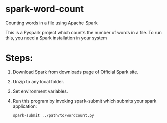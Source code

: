 # spark-word-count
Counting words in a file using Apache Spark

This is a Pyspark project which counts the number of words in a file. 
To run this, you need a Spark installation in your system

# Steps:

1. Download Spark from downloads page of Official Spark site.
2. Unzip to any local folder.
3. Set environment variables.
4. Run this program by invoking spark-submit which submits your spark application:

    `spark-submit ../path/to/wordcount.py`
